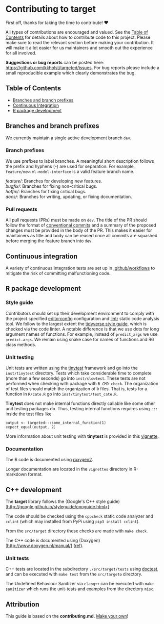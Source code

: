 # Contributing to target

First off, thanks for taking the time to contribute! ❤️

All types of contributions are encouraged and valued. See the
[Table of Contents](#table-of-contents)
for details about how to contribute code to this project. Please make sure to
read the relevant section before making your contribution. It will make it a lot
easier for us maintainers and smooth out the experience for all involved.

**Suggestions or bug reports** can be posted here: https://github.com/kkholst/targeted/issues.
For bug reports please include a small reproducible example which clearly demonstrates the bug.

## Table of Contents

- [Branches and branch prefixes](#branches-and-branch-prefixes)
- [Continuous Integration](#continuous-integration)
- [R package development](#r-package-development)

## Branches and branch prefixes

We currently maintain a single active development branch `dev`.

### Branch prefixes

We use prefixes to label branches. A meaningful short description follows the
prefix and hyphens (-) are used for separation. For example,
`feature/new-ml-model-interface` is a valid feature branch name.

*feature/*: Branches for developing new features.\
*bugfix/*: Branches for fixing non-critical bugs.\
*hotfix/*: Branches for fixing critical bugs.\
*docs/*: Branches for writing, updating, or fixing documentation.

### Pull requests

All pull requests (PRs) must be made on `dev`.
The title of the PR should follow the format of
[conventional commits](https://www.conventionalcommits.org/en/v1.0.0/) and a
summary of the proposed changes must be provided in the body of the PR. This
makes it easier for maintainers as title and body can be reused once all commits
are squashed before merging the feature branch into `dev`.

## Continuous integration

A variety of continuous integration tests are set up in
[.github/workflows](.github/workflows) to mitigate the risk of committing
malfunctioning code.

## R package development

### Style guide

Contributors should set up their development environment to comply with the
project specified [editorconfig](https://editorconfig.org/) configuration and
[lintr](https://lintr.r-lib.org/) static code analysis tool. We follow to the
largest extent the
[tidyverse style guide](https://style.tidyverse.org/index.html), which is
checked via the code linter. A notable difference is that we use dots for long
argument names of functions. For example, instead of `predict_args` we use
`predict.args`. We remain using snake case for names of functions and R6 class
methods.

### Unit testing

Unit tests are written using the
[tinytest](https://cran.r-project.org/web/packages/tinytest/index.html)
framework and go into the `inst/tinytest` directory. Tests which
take considerable time to complete (more than a few seconds) go into
`inst/slowtest`. These tests are not performed when checking with
package with `R CMD check`. The organization of test files should match the
organization of `R` files. That is, tests for a function in `R/cate.R` go into
`inst/tinytest/test_cate.R`.

**Tinytest** does not make internal functions directly callable like some other
unit testing packages do. Thus, testing internal functions requires using `:::`
inside the test files like

```{r}
output <- targeted:::some_internal_function(1)
expect_equal(output, 2)
```

More information about unit testing with **tinytest** is provided in this
[vignette](https://cran.r-project.org/web/packages/tinytest/vignettes/using_tinytest.pdf).

### Documentation

The R code is documented using
[roxygen2](https://cran.r-project.org/web/packages/roxygen2/vignettes/roxygen2.html).

Longer documentation are located in the `vignettes` directory in R-markdown format.


## C++ development

The **target** library follows the (Google's C++ style guide)[http://google.github.io/styleguide/cppguide.html>].

The code should be checked using the ``cppcheck`` static code
analyzer and ``cclint`` (which may installed from PyPi using ``pip3
install cclint``).

From the `src/target` directory these checks are made with `make check`.

The C++ code is documented using (Doxygen)
[http://www.doxygen.nl/manual/] ([ref](http://www.doxygen.nl/manual/commands.html)).

### Unit tests
C++ tests are located in the subdirectory `./src/target/tests`
using [doctest](https://github.com/doctest/doctest), and can be executed with
`make test` from the `src/targeto` directory.

The Undefined Behaviour Sanitizer via ``clang++`` can be executed with `make sanitizer`
which runs the unit-tests and examples from the directory ``misc``.


## Attribution

This guide is based on the **contributing.md**.
[Make your own](https://contributing.md/)!
